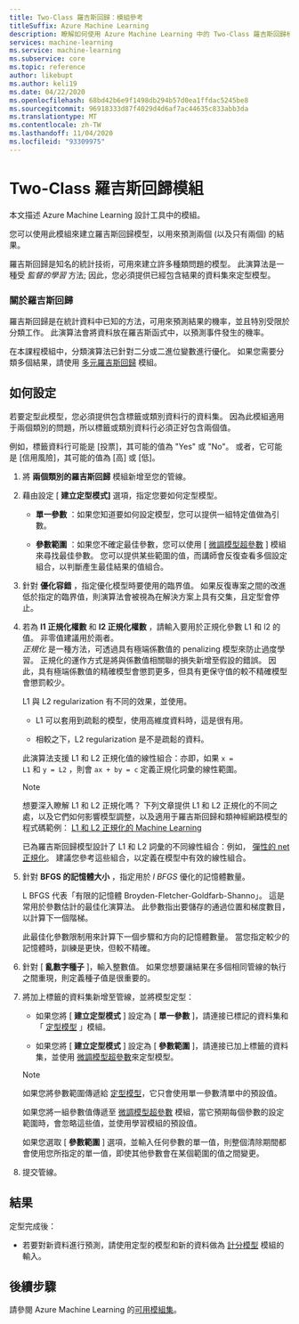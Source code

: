 ```yaml
---
title: Two-Class 羅吉斯回歸：模組參考
titleSuffix: Azure Machine Learning
description: 瞭解如何使用 Azure Machine Learning 中的 Two-Class 羅吉斯回歸模組來建立羅吉斯回歸模型，此模型可用來預測兩個 (，以及僅兩個) 結果。
services: machine-learning
ms.service: machine-learning
ms.subservice: core
ms.topic: reference
author: likebupt
ms.author: keli19
ms.date: 04/22/2020
ms.openlocfilehash: 68bd42b6e9f1498db294b57d0ea1ffdac5245be8
ms.sourcegitcommit: 96918333d87f4029d4d6af7ac44635c833abb3da
ms.translationtype: MT
ms.contentlocale: zh-TW
ms.lasthandoff: 11/04/2020
ms.locfileid: "93309975"
---
```

# <a name="two-class-logistic-regression-module"></a>Two-Class 羅吉斯回歸模組

本文描述 Azure Machine Learning 設計工具中的模組。

您可以使用此模組來建立羅吉斯回歸模型，以用來預測兩個 (以及只有兩個) 的結果。 

羅吉斯回歸是知名的統計技術，可用來建立許多種類問題的模型。 此演算法是一種受 *監督的學習* 方法; 因此，您必須提供已經包含結果的資料集來定型模型。  

### <a name="about-logistic-regression"></a>關於羅吉斯回歸  

羅吉斯回歸是在統計資料中已知的方法，可用來預測結果的機率，並且特別受限於分類工作。 此演算法會將資料放在羅吉斯函式中，以預測事件發生的機率。
  
在本課程模組中，分類演算法已針對二分或二進位變數進行優化。 如果您需要分類多個結果，請使用 [多元羅吉斯回歸](./multiclass-logistic-regression.md) 模組。

##  <a name="how-to-configure"></a>如何設定  

若要定型此模型，您必須提供包含標籤或類別資料行的資料集。 因為此模組適用于兩個類別的問題，所以標籤或類別資料行必須正好包含兩個值。 

例如，標籤資料行可能是 [投票]，其可能的值為 "Yes" 或 "No"。 或者，它可能是 [信用風險]，其可能的值為 [高] 或 [低]。 
  
1.  將 **兩個類別的羅吉斯回歸** 模組新增至您的管線。  
  
2.  藉由設定 [ **建立定型模式]** 選項，指定您要如何定型模型。  
  
    -   **單一參數** ：如果您知道要如何設定模型，您可以提供一組特定值做為引數。  

    -   **參數範圍** ：如果您不確定最佳參數，您可以使用 [ [微調模型超參數](tune-model-hyperparameters.md) ] 模組來尋找最佳參數。 您可以提供某些範圍的值，而講師會反復查看多個設定組合，以判斷產生最佳結果的值組合。
  
3.  針對 **優化容錯** ，指定優化模型時要使用的臨界值。 如果反復專案之間的改進低於指定的臨界值，則演算法會被視為在解決方案上具有交集，且定型會停止。  
  
4.  若為 **l1 正規化權數** 和 **l2 正規化權數** ，請輸入要用於正規化參數 L1 和 l2 的值。 非零值建議用於兩者。  
     *正規化* 是一種方法，可透過具有極端係數值的 penalizing 模型來防止過度學習。 正規化的運作方式是將與係數值相關聯的損失新增至假設的錯誤。 因此，具有極端係數值的精確模型會懲罰更多，但具有更保守值的較不精確模型會懲罰較少。  
  
     L1 與 L2 regularization 有不同的效果，並使用。  
  
    -   L1 可以套用到疏鬆的模型，使用高維度資料時，這是很有用。  
  
    -   相較之下，L2 regularization 是不是疏鬆的資料。  
  
     此演算法支援 L1 和 L2 正規化值的線性組合：亦即，如果 <code>x = L1</code> 和 <code>y = L2</code> ，則會 <code>ax + by = c</code> 定義正規化詞彙的線性範圍。  
  
    > [!NOTE]
    >  想要深入瞭解 L1 和 L2 正規化嗎？ 下列文章提供 L1 和 L2 正規化的不同之處，以及它們如何影響模型調整，以及適用于羅吉斯回歸和類神經網路模型的程式碼範例：  [L1 和 L2 正規化的 Machine Learning](/archive/msdn-magazine/2015/february/test-run-l1-and-l2-regularization-for-machine-learning)  
    >
    > 已為羅吉斯回歸模型設計了 L1 和 L2 詞彙的不同線性組合：例如， [彈性的 net 正規化](https://wikipedia.org/wiki/Elastic_net_regularization)。 建議您參考這些組合，以定義在模型中有效的線性組合。
      
5.  針對 **BFGS 的記憶體大小** ，指定用於 *l BFGS* 優化的記憶體數量。  
  
     L BFGS 代表「有限的記憶體 Broyden-Fletcher-Goldfarb-Shanno」。 這是常用於參數估計的最佳化演算法。 此參數指出要儲存的通過位置和梯度數目，以計算下一個階梯。  
  
     此最佳化參數限制用來計算下一個步驟和方向的記憶體數量。 當您指定較少的記憶體時，訓練是更快，但較不精確。  
  
6.  針對 [ **亂數字種子** ]，輸入整數值。 如果您想要讓結果在多個相同管線的執行之間重現，則定義種子值是很重要的。  
  
  
8. 將加上標籤的資料集新增至管線，並將模型定型：

    + 如果您將 [ **建立定型模式** ] 設定為 [ **單一參數** ]，請連接已標記的資料集和「 [定型模型](train-model.md) 」模組。  
  
    + 如果您將 [ **建立定型模式** ] 設定為 [ **參數範圍** ]，請連接已加上標籤的資料集，並使用 [微調模型超參數](tune-model-hyperparameters.md)來定型模型。  
  
    > [!NOTE]
    > 
    > 如果您將參數範圍傳遞給 [定型模型](train-model.md)，它只會使用單一參數清單中的預設值。  
    > 
    > 如果您將一組參數值傳遞至 [微調模型超參數](tune-model-hyperparameters.md) 模組，當它預期每個參數的設定範圍時，會忽略這些值，並使用學習模組的預設值。  
    > 
    > 如果您選取 [ **參數範圍** ] 選項，並輸入任何參數的單一值，則整個清除期間都會使用您所指定的單一值，即使其他參數會在某個範圍的值之間變更。  
  
9. 提交管線。  
  
## <a name="results"></a>結果

定型完成後：
 
  
+ 若要對新資料進行預測，請使用定型的模型和新的資料做為 [計分模型](./score-model.md) 模組的輸入。 


## <a name="next-steps"></a>後續步驟

請參閱 Azure Machine Learning 的[可用模組集](module-reference.md)。